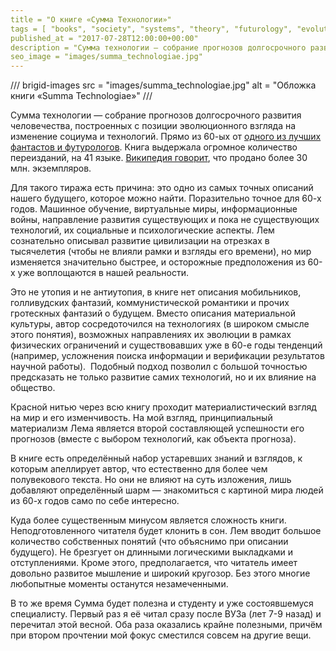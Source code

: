 ```yaml
---
title = "О книге «Сумма Технологии»"
tags = [ "books", "society", "systems", "theory", "futurology", "evolution", "interesting", "best"]
published_at = "2017-07-28T12:00:00+00:00"
description = "Сумма технологии — собрание прогнозов долгосрочного развития человечества, построенных с позиции эволюционного взгляда на изменение социума и технологий."
seo_image = "images/summa_technologiae.jpg"
---
```


/// brigid-images
src = "images/summa_technologiae.jpg"
alt = "Обложка книги «Summa Technologiae»"
///

Сумма технологии — собрание прогнозов долгосрочного развития человечества, построенных с позиции эволюционного взгляда на изменение социума и технологий. Прямо из 60-ых от [одного из лучших фантастов и футурологов](https://ru.wikipedia.org/wiki/Лем,_Станислав). Книга выдержала огромное количество переизданий, на 41 языке. [Википедия говорит](https://ru.wikipedia.org/wiki/Сумма_технологии), что продано более 30 млн. экземпляров.

Для такого тиража есть причина: это одно из самых точных описаний нашего будущего, которое можно найти. Поразительно точное для 60-х годов. Машинное обучение, виртуальные миры, информационные войны, направление развития существующих и пока не существующих технологий, их социальные и психологические аспекты. Лем сознательно описывал развитие цивилизации на отрезках в тысячелетия (чтобы не влияли рамки и взгляды его времени), но мир изменяется значительно быстрее, и осторожные предположения из 60-х уже воплощаются в нашей реальности.

<!-- more -->

Это не утопия и не антиутопия, в книге нет описания мобильников, голливудских фантазий, коммунистической романтики и прочих гротескных фантазий о будущем. Вместо описания материальной культуры, автор сосредоточился на технологиях (в широком смысле этого понятия), возможных направлениях их эволюции в рамках физических ограничений и существовавших уже в 60-е годы тенденций (например, усложнения поиска информации и верификации результатов научной работы).  Подобный подход позволил с большой точностью предсказать не только развитие самих технологий, но и их влияние на общество.

Красной нитью через всю книгу проходит материалистический взгляд на мир и его изменчивость. На мой взгляд, принципиальный материализм Лема является второй составляющей успешности его прогнозов (вместе с выбором технологий, как объекта прогноза).

В книге есть определённый набор устаревших знаний и взглядов, к которым апеллирует автор, что естественно для более чем полувекового текста. Но они не влияют на суть изложения, лишь добавляют определённый шарм — знакомиться с картиной мира людей из 60-х годов само по себе интересно.

Куда более существенным минусом является сложность книги. Неподготовленного читателя будет клонить в сон. Лем вводит большое количество собственных понятий (что объяснимо при описании будущего). Не брезгует он длинными логическими выкладками и отступлениями. Кроме этого, предполагается, что читатель имеет довольно развитое мышление и широкий кругозор. Без этого многие любопытные моменты останутся незамеченными.

В то же время Сумма будет полезна и студенту и уже состоявшемуся специалисту. Первый раз я её читал сразу после ВУЗа (лет 7-9 назад) и перечитал этой весной. Оба раза оказались крайне полезными, причём при втором прочтении мой фокус сместился совсем на другие вещи.
